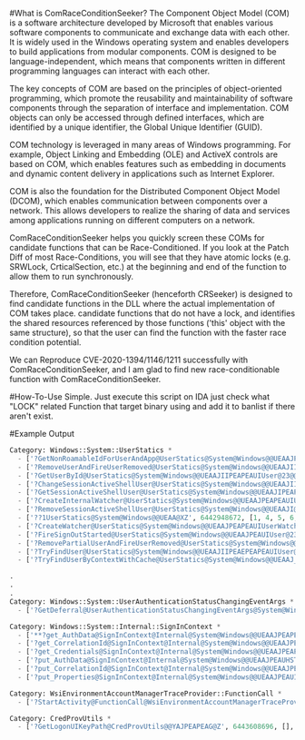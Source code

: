 #What is ComRaceConditionSeeker?
The Component Object Model (COM) is a software architecture developed by Microsoft that enables various software components to communicate and exchange data with each other. It is widely used in the Windows operating system and enables developers to build applications from modular components. COM is designed to be language-independent, which means that components written in different programming languages can interact with each other.

The key concepts of COM are based on the principles of object-oriented programming, which promote the reusability and maintainability of software components through the separation of interface and implementation. COM objects can only be accessed through defined interfaces, which are identified by a unique identifier, the Global Unique Identifier (GUID).

COM technology is leveraged in many areas of Windows programming. For example, Object Linking and Embedding (OLE) and ActiveX controls are based on COM, which enables features such as embedding in documents and dynamic content delivery in applications such as Internet Explorer.

COM is also the foundation for the Distributed Component Object Model (DCOM), which enables communication between components over a network. This allows developers to realize the sharing of data and services among applications running on different computers on a network.

ComRaceConditionSeeker helps you quickly screen these COMs for candidate functions that can be Race-Conditioned. If you look at the Patch Diff of most Race-Conditions, you will see that they have atomic locks (e.g. SRWLock, CrticalSection, etc.) at the beginning and end of the function to allow them to run synchronously.

Therefore, ComRaceConditionSeeker (henceforth CRSeeker) is designed to find candidate functions in the DLL where the actual implementation of COM takes place.
candidate functions that do not have a lock, and identifies the shared resources referenced by those functions ('this' object with the same structure), so that the user can find the function with the faster race condition potential.

We can Reproduce CVE-2020-1394/1146/1211 successfully with ComRaceConditionSeeker, and I am glad to find new race-conditionable function with ComRaceConditionSeeker.

#How-To-Use
Simple. Just execute this script on IDA
just check what "LOCK" related Function that target binary using and add it to banlist if there aren't exist.

#Example Output
```python
Category: Windows::System::UserStatics *
  - ['?GetNonRoamableIdForUserAndApp@UserStatics@System@Windows@@UEAAJPEAUIUser@23@PEAUHSTRING__@@PEAPEAU5@@Z', 6442468736, [18, 72, 144], 'Windows::System::UserStatics *']
  - ['?RemoveUserAndFireUserRemoved@UserStatics@System@Windows@@UEAAJII@Z', 6442492416, [6, 14, 18, 20, 27, 35, 44, 72, 88, 112, 144, 160, 176, 216, 240, 280, 296, 360, 384], 'Windows::System::UserStatics *']
  - ['?GetUserById@UserStatics@System@Windows@@UEAAJIIPEAPEAUIUser@23@@Z', 6442494496, [14, 16, 72, 112, 128], 'Windows::System::UserStatics *']
  - ['?ChangeSessionActiveShellUser@UserStatics@System@Windows@@UEAAJII@Z', 6442496944, [56], 'Windows::System::UserStatics *']
  - ['?GetSessionActiveShellUser@UserStatics@System@Windows@@UEAAJIPEAPEAUIUser@23@@Z', 6442510688, [27, 176, 216], 'Windows::System::UserStatics *']
  - ['?CreateInternalWatcher@UserStatics@System@Windows@@UEAAJPEAPEAUIUserWatcher@23@@Z', 6442518672, [312, 384], 'Windows::System::UserStatics *']
  - ['?RemoveSessionActiveShellUser@UserStatics@System@Windows@@UEAAJI@Z', 6442587520, [176, 216], 'Windows::System::UserStatics *']
  - ['??1UserStatics@System@Windows@@UEAA@XZ', 6442948672, [1, 4, 5, 6, 7, 21, 23, 25, 27, 34, 42, 44, 51, 52, 53, 54, 55, 56, 57, 128, 168, 184, 200, 216, 232, 296, 336, 352, 368], 'Windows::System::UserStatics *']
  - ['?CreateWatcher@UserStatics@System@Windows@@UEAAJPEAPEAUIUserWatcher@23@@Z', 6442958384, [328, 376], 'Windows::System::UserStatics *']
  - ['?FireSignOutStarted@UserStatics@System@Windows@@UEAAJPEAUIUser@23@EPEAPEAUIUserAuthenticationStatusChangingEventArgs@23@@Z', 6442965184, [45, 46, 48, 49, 312, 360, 384], 'Windows::System::UserStatics *']
  - ['?RemovePartialUserAndFireUserRemoved@UserStatics@System@Windows@@UEAAJII@Z', 6442978240, [16, 20, 44, 72, 160, 384], 'Windows::System::UserStatics *']
  - ['?TryFindUser@UserStatics@System@Windows@@UEAAJIIPEAEPEAPEAUIUser@23@@Z', 6442981648, [14, 16, 72], 'Windows::System::UserStatics *']
  - ['?TryFindUserByContextWithCache@UserStatics@System@Windows@@UEAAJ_KPEAPEAUIUser@23@@Z', 6442982848, [20, 72, 160], 'Windows::System::UserStatics *']

.
.
.
Category: Windows::System::UserAuthenticationStatusChangingEventArgs *
  - ['?GetDeferral@UserAuthenticationStatusChangingEventArgs@System@Windows@@UEAAJPEAPEAUIUserAuthenticationStatusChangeDeferral@23@@Z', 6443400416, [2, 15, 80], 'Windows::System::UserAuthenticationStatusChangingEventArgs *']

Category: Windows::System::Internal::SignInContext *
  - ['**?get_AuthData@SignInContext@Internal@System@Windows@@UEAAJPEAPEAUHSTRING__@@@Z**', 6443452176, [10, 15, 80], 'Windows::System::Internal::SignInContext *']
  - ['?get_CorrelationId@SignInContext@Internal@System@Windows@@UEAAJPEAPEAUHSTRING__@@@Z', 6443452384, [8, 16, 64], 'Windows::System::Internal::SignInContext *']
  - ['?get_Credentials@SignInContext@Internal@System@Windows@@UEAAJPEAPEAUICredentialSerialization@234@@Z', 6443452592, [10, 16, 80], 'Windows::System::Internal::SignInContext *']
  - ['?put_AuthData@SignInContext@Internal@System@Windows@@UEAAJPEAUHSTRING__@@@Z', 6443453216, [10, 15, 80], 'Windows::System::Internal::SignInContext *']
  - ['?put_CorrelationId@SignInContext@Internal@System@Windows@@UEAAJPEAUHSTRING__@@@Z', 6443453376, [8, 16, 64], 'Windows::System::Internal::SignInContext *']
  - ['?put_Properties@SignInContext@Internal@System@Windows@@UEAAJPEAUIPropertySet@Collections@Foundation@4@@Z', 6443453680, [10, 17], 'Windows::System::Internal::SignInContext *']

Category: WsiEnvironmentAccountManagerTraceProvider::FunctionCall *
  - ['?StartActivity@FunctionCall@WsiEnvironmentAccountManagerTraceProvider@@QEAAXXZ', 6443602172, [6, 8], 'WsiEnvironmentAccountManagerTraceProvider::FunctionCall *']

Category: CredProvUtils *
  - ['?GetLogonUIKeyPath@CredProvUtils@@YAJPEAPEAG@Z', 6443608696, [], 'CredProvUtils *']
```
